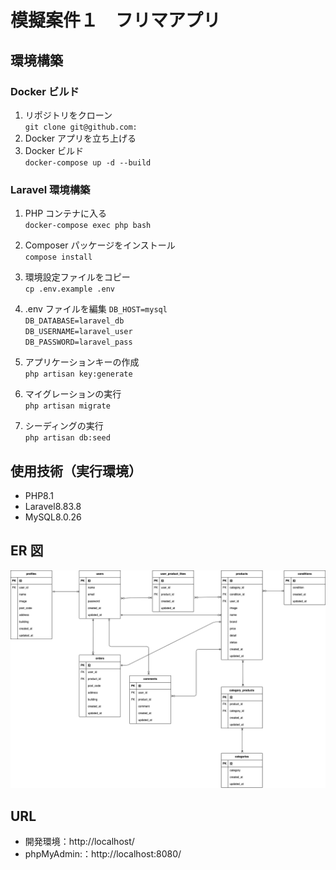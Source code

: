 # 模擬案件１　フリマアプリ

## 環境構築

### Docker ビルド

1. リポジトリをクローン  
   `git clone git@github.com:`
2. Docker アプリを立ち上げる
3. Docker ビルド  
   `docker-compose up -d --build`

### Laravel 環境構築

1. PHP コンテナに入る  
   `docker-compose exec php bash`
2. Composer パッケージをインストール  
   `compose install`
3. 環境設定ファイルをコピー  
   `cp .env.example .env`
4. .env ファイルを編集
   `DB_HOST=mysql`  
   `DB_DATABASE=laravel_db`  
   `DB_USERNAME=laravel_user`  
   `DB_PASSWORD=laravel_pass`

5. アプリケーションキーの作成  
   `php artisan key:generate`
6. マイグレーションの実行  
   `php artisan migrate`
7. シーディングの実行  
   `php artisan db:seed`

## 使用技術（実行環境）

- PHP8.1
- Laravel8.83.8
- MySQL8.0.26

## ER 図

![ER図](./flea_market.drawio.png)

## URL

- 開発環境：http://localhost/
- phpMyAdmin:：http://localhost:8080/
